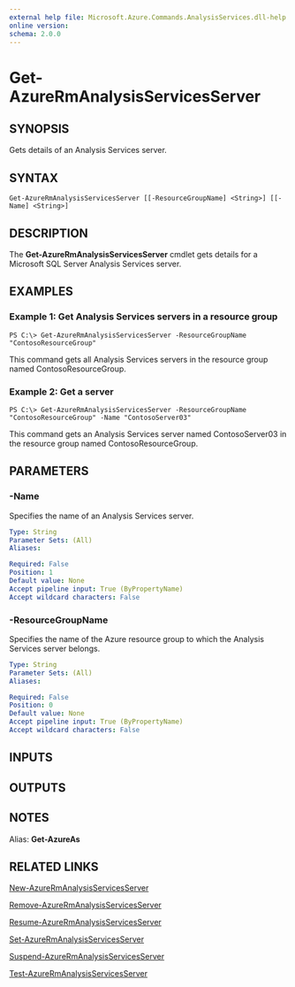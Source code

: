 ```yaml
---
external help file: Microsoft.Azure.Commands.AnalysisServices.dll-help.xml
online version: 
schema: 2.0.0
---
```


# Get-AzureRmAnalysisServicesServer

## SYNOPSIS
Gets details of an Analysis Services server.

## SYNTAX

```
Get-AzureRmAnalysisServicesServer [[-ResourceGroupName] <String>] [[-Name] <String>]
```

## DESCRIPTION
The **Get-AzureRmAnalysisServicesServer** cmdlet gets details for a Microsoft SQL Server Analysis Services server.

## EXAMPLES

### Example 1: Get Analysis Services servers in a resource group 
```
PS C:\> Get-AzureRmAnalysisServicesServer -ResourceGroupName "ContosoResourceGroup"
```

This command gets all Analysis Services servers in the resource group named ContosoResourceGroup.

### Example 2: Get a server
```
PS C:\> Get-AzureRmAnalysisServicesServer -ResourceGroupName "ContosoResourceGroup" -Name "ContosoServer03"
```

This command gets an Analysis Services server named ContosoServer03 in the resource group named ContosoResourceGroup.

## PARAMETERS

### -Name
Specifies the name of an Analysis Services server.

```yaml
Type: String
Parameter Sets: (All)
Aliases: 

Required: False
Position: 1
Default value: None
Accept pipeline input: True (ByPropertyName)
Accept wildcard characters: False
```

### -ResourceGroupName
Specifies the name of the Azure resource group to which the Analysis Services server belongs.

```yaml
Type: String
Parameter Sets: (All)
Aliases: 

Required: False
Position: 0
Default value: None
Accept pipeline input: True (ByPropertyName)
Accept wildcard characters: False
```

## INPUTS

## OUTPUTS

## NOTES
Alias: **Get-AzureAs**

## RELATED LINKS

[New-AzureRmAnalysisServicesServer](./New-AzureRmAnalysisServicesServer.md)

[Remove-AzureRmAnalysisServicesServer](./Remove-AzureRmAnalysisServicesServer.md)

[Resume-AzureRmAnalysisServicesServer](./Resume-AzureRmAnalysisServicesServer.md)

[Set-AzureRmAnalysisServicesServer](./Set-AzureRmAnalysisServicesServer.md)

[Suspend-AzureRmAnalysisServicesServer](./Suspend-AzureRmAnalysisServicesServer.md)

[Test-AzureRmAnalysisServicesServer](./Test-AzureRmAnalysisServicesServer.md)